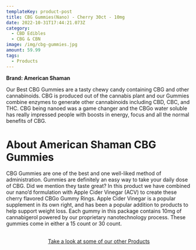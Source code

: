```yaml
---
templateKey: product-post
title: CBG Gummies(Nano) - Cherry 30ct - 10mg
date: 2022-10-31T17:44:21.073Z
category:
  - CBD Edibles
  - CBG & CBN
image: /img/cbg-gummies.jpg
amount: 59.99
tags:
  - Products
---
```

**Brand: American Shaman**

Our Best CBG Gummies are a tasty chewy candy containing CBG and other cannabinoids. CBG is produced out of the cannabis plant and our Gummies combine enzymes to generate other cannabinoids including CBD, CBC, and THC. CBG being nanoed was a game changer and the CBGo water soluble has really impressed people with boosts in energy, focus and all the normal benefits of CBG.

# About American Shaman CBG Gummies

CBG Gummies are one of the best and one well-liked method of administration. Gummies are definitely an easy way to take your daily dose of CBG.  Did we mention they taste great?  In this product we have combined our nano’d formulation with Apple Cider Vinegar (ACV) to create these cherry flavored CBGo Gummy Rings. Apple Cider Vinegar is a popular supplement in its own right, and has been a popular addition to products to help support weight loss. Each gummy in this package contains 10mg of cannabigerol powered by our proprietary nanotechnology process. These gummies come in either a 15 count or 30 count.

<br>

<Center><a class="link-view-more-products" target="_blank" href="https://capitalamericanshaman.com/products">Take a look at some of our other Products</a></Center>